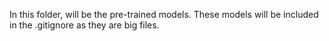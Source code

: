 In this folder, will be the pre-trained models. These models will be included in the .gitignore as they are big files.
